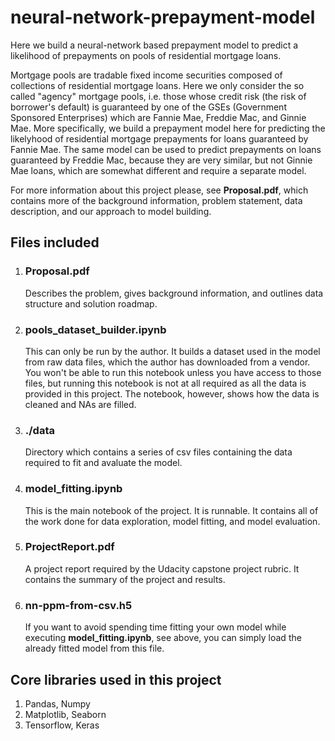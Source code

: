 # neural-network-prepayment-model

Here we build a neural-network based prepayment model to predict a likelihood of prepayments on pools of residential mortgage loans.

Mortgage pools are tradable fixed income securities composed of collections of residential mortgage loans. Here we only consider the so called "agency" mortgage pools, i.e. those whose credit risk (the risk of borrower's default) is guaranteed by one of the GSEs (Government Sponsored Enterprises) which are Fannie Mae, Freddie Mac, and Ginnie Mae. More specifically, we build a prepayment model here for predicting the likelyhood of residential mortgage prepayments for loans guaranteed by Fannie Mae. The same model can be used to predict prepayments on loans guaranteed by Freddie Mac, because they are very similar, but not Ginnie Mae loans, which are somewhat different and require a separate model. 

For more information about this project please, see **Proposal.pdf**, which contains more of the background information, problem statement, data description, and our approach to model building. 

## Files included

1. ### Proposal.pdf <br/>
      Describes the problem, gives background information, and outlines data structure and solution roadmap. 
1. ### pools_dataset_builder.ipynb  <br/>
      This can only be run by the author. It builds a dataset used in the model from raw data files, which the author has downloaded from a vendor. You won't be able to run this notebook  unless you have access to those files, but running this notebook is not at all required as all the data is provided in this project. The notebook, however, shows how the data is cleaned and NAs are filled. 
1. ### ./data  <br/>
      Directory which contains a series of csv files containing the data required to fit and avaluate the model. 
1. ### model_fitting.ipynb  <br/>
      This is the main notebook of the project. It is runnable. It contains all of the work done for data exploration, model fitting, and model evaluation.
1. ### ProjectReport.pdf  <br/>
      A project report required by the Udacity capstone project rubric. It contains the summary of the project and results. 
1. ### nn-ppm-from-csv.h5  <br/>
      If you want to avoid spending time fitting your own model while executing **model_fitting.ipynb**, see above, you can simply load the already fitted model from this file. 

## Core libraries used in this project

1. Pandas, Numpy
1. Matplotlib, Seaborn
1. Tensorflow, Keras
